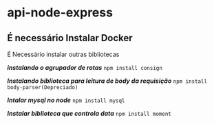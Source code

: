 # api-node-express

## É necessário Instalar Docker

É Necessário instalar outras bibliotecas

***instalando o agrupador de rotas***
 `npm install consign`

***Instalando biblioteca para leitura de body da requisição***
`npm install body-parser(Depreciado)`

***Intalar mysql no node***
`npm install mysql`

***Instalar biblioteca que controla data***
`npm install moment`

